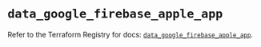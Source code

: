 # `data_google_firebase_apple_app`

Refer to the Terraform Registry for docs: [`data_google_firebase_apple_app`](https://registry.terraform.io/providers/hashicorp/google-beta/6.49.2/docs/data-sources/google_firebase_apple_app).
